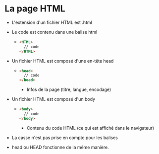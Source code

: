 # La page HTML

- L'extension d'un fichier HTML est .html
- Le code est contenu dans une balise html

  - ```HTML
    <HTML>
      // code
    </HTML>
    ```

- Un fichier HTML est composé d'une en-tête head
  - ```HTML
    <head>
      // code
    </head>
    ```
    - Infos de la page (titre, langue, encodage)
- Un fichier HTML est composé d'un body
  - ```HTML
    <body>
      // code
    </body>
    ```
    - Contenu du code HTML (ce qui est affiché dans le
      navigateur)
- La casse n'est pas prise en compte pour les balises
- head ou HEAD fonctionne de la même manière.
